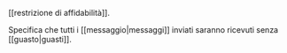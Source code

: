 [[restrizione di affidabilità]].

Specifica che tutti i [[messaggio|messaggi]] inviati saranno ricevuti senza [[guasto|guasti]].
